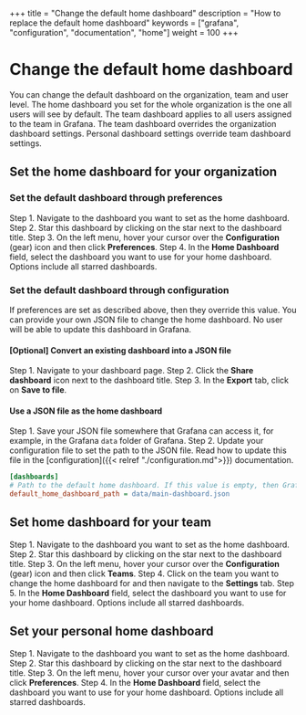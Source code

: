 +++
title = "Change the default home dashboard"
description = "How to replace the default home dashboard"
keywords = ["grafana", "configuration", "documentation", "home"]
weight = 100
+++

# Change the default home dashboard

You can change the default dashboard on the organization, team and user level. The home dashboard you set for the whole organization is the one all users will see by default. The team dashboard applies to all users assigned to the team in Grafana. The team dashboard overrides the organization dashboard settings. Personal dashboard settings override team dashboard settings.

## Set the home dashboard for your organization

### Set the default dashboard through preferences

Step 1. Navigate to the dashboard you want to set as the home dashboard.
Step 2. Star this dashboard by clicking on the star next to the dashboard title.
Step 3. On the left menu, hover your cursor over the **Configuration** (gear) icon and then click **Preferences**.
Step 4. In the **Home Dashboard** field, select the dashboard you want to use for your home dashboard. Options include all starred dashboards.

### Set the default dashboard through configuration

If preferences are set as described above, then they override this value.
You can provide your own JSON file to change the home dashboard. No user will be able to update this dashboard in Grafana.

#### [Optional] Convert an existing dashboard into a JSON file
Step 1. Navigate to your dashboard page.
Step 2. Click the **Share dashboard** icon next to the dashboard title.
Step 3. In the **Export** tab, click on **Save to file**.

#### Use a JSON file as the home dashboard
Step 1. Save your JSON file somewhere that Grafana can access it, for example, in the Grafana `data` folder of Grafana.
Step 2. Update your configuration file to set the path to the JSON file. Read how to update this file in the [configuration]({{< relref "./configuration.md">}}) documentation.
```ini
[dashboards]
# Path to the default home dashboard. If this value is empty, then Grafana uses StaticRootPath + "dashboards/home.json"
default_home_dashboard_path = data/main-dashboard.json
```

## Set home dashboard for your team

Step 1. Navigate to the dashboard you want to set as the home dashboard.
Step 2. Star this dashboard by clicking on the star next to the dashboard title.
Step 3. On the left menu, hover your cursor over the **Configuration** (gear) icon and then click **Teams**.
Step 4. Click on the team you want to change the home dashboard for and then navigate to the **Settings** tab.
Step 5. In the **Home Dashboard** field, select the dashboard you want to use for your home dashboard. Options include all starred dashboards.

## Set your personal home dashboard

Step 1. Navigate to the dashboard you want to set as the home dashboard.
Step 2. Star this dashboard by clicking on the star next to the dashboard title.
Step 3. On the left menu, hover your cursor over your avatar and then click **Preferences**.
Step 4. In the **Home Dashboard** field, select the dashboard you want to use for your home dashboard. Options include all starred dashboards.
